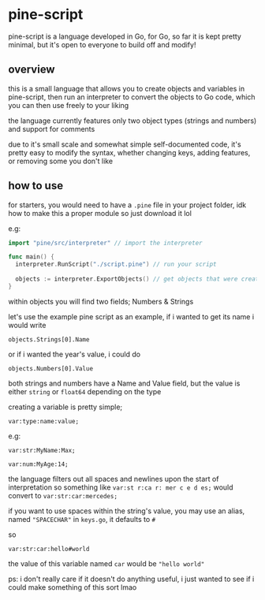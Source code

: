 # pine-script

pine-script is a language developed in Go, for Go, so far it is kept pretty minimal, but it's open to everyone to build off and modify!

## overview
this is a small language that allows you to create objects and variables in pine-script, then run an interpreter to convert the objects to Go code, which you can then use freely to your liking

the language currently features only two object types (strings and numbers) and support for comments

due to it's small scale and somewhat simple self-documented code, it's pretty easy to modify the syntax, whether changing keys, adding features, or removing some you don't like

## how to use
for starters, you would need to have a `.pine` file in your project folder, idk how to make this a proper module so just download it lol

e.g:
```go
import "pine/src/interpreter" // import the interpreter

func main() {
  interpreter.RunScript("./script.pine") // run your script
  
  objects := interpreter.ExportObjects() // get objects that were created with your pine script
}
```

within objects you will find two fields; Numbers & Strings

let's use the example pine script as an example, if i wanted to get its name i would write

`objects.Strings[0].Name`

or if i wanted the year's value, i could do

`objects.Numbers[0].Value`

both strings and numbers have a Name and Value field, but the value is either `string` or `float64` depending on the type

creating a variable is pretty simple;

`var:type:name:value;`

e.g:
```
var:str:MyName:Max;

var:num:MyAge:14;
```

the language filters out all spaces and newlines upon the start of interpretation
so something like
`var:st r:ca r: mer c e d es;`
would convert to
`var:str:car:mercedes;`

if you want to use spaces within the string's value, you may use an alias, named `"SPACECHAR"` in `keys.go`, it defaults to `#`

so

`var:str:car:hello#world`

the value of this variable named `car` would be `"hello world"`

ps: i don't really care if it doesn't do anything useful, i just wanted to see if i could make something of this sort lmao
